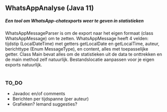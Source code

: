 ## WhatsAppAnalyse (Java 11)
##### Een tool om WhatsApp-chatexports weer te geven in statistieken

WhatsAppMessageParser is om de export naar het eigen formaat (class WhatsAppMessage) om te zetten.
WhatsAppMessage heeft 4 velden: tijdstip (LocalDateTime) met getters getLocalDate en getLocalTime,
auteur, berichttype (Enum MessageType), en content, alles met toepasselijke getter. Class Main bevat
alles om de statistieken uit de data te onttrekken en de main method zelf natuurlijk. Bestandslocatie
aanpassen voor je eigen exports natuurlijk. 











 
 
# 
#
### TO_DO
* Javadoc en/of comments
* Berichten per tijdspanne (per auteur)
* Grafieken? Iemand suggesties?